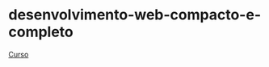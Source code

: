 # desenvolvimento-web-compacto-e-completo
<a href="https://www.udemy.com/course/desenvolvimento-web-compacto-e-completo/">Curso</a>
